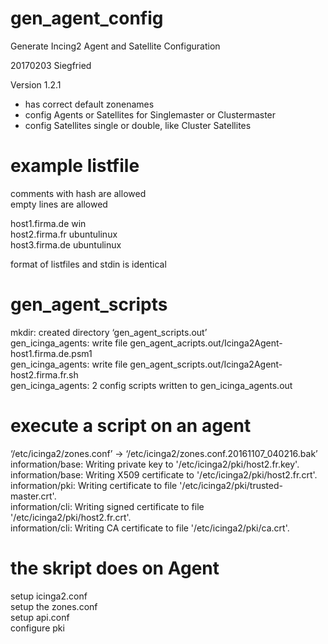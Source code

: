 # gen_agent_config
Generate Incing2 Agent and Satellite Configuration

20170203 Siegfried

Version 1.2.1
- has correct default zonenames
- config Agents or Satellites for Singlemaster or Clustermaster
- config Satellites single or double, like Cluster Satellites

# example listfile

comments with hash are allowed  
empty lines are allowed  

host1.firma.de win  
host2.firma.fr ubuntulinux  
host3.firma.de ubuntulinux

format of listfiles and stdin is identical

# gen_agent_scripts
mkdir: created directory ‘gen_agent_scripts.out’  
gen_icinga_agents: write file gen_agent_acripts.out/Icinga2Agent-host1.firma.de.psm1  
gen_icinga_agents: write file gen_agent_scripts.out/Icinga2Agent-host2.firma.fr.sh  
gen_icinga_agents: 2 config scripts written to gen_icinga_agents.out  


# execute a script on an agent
‘/etc/icinga2/zones.conf’ -> ‘/etc/icinga2/zones.conf.20161107_040216.bak’  
information/base: Writing private key to '/etc/icinga2/pki/host2.fr.key'.  
information/base: Writing X509 certificate to '/etc/icinga2/pki/host2.fr.crt'.  
information/pki: Writing certificate to file '/etc/icinga2/pki/trusted-master.crt'.  
information/cli: Writing signed certificate to file '/etc/icinga2/pki/host2.fr.crt'.  
information/cli: Writing CA certificate to file '/etc/icinga2/pki/ca.crt'.  

# the skript does on Agent 
setup icinga2.conf  
setup the zones.conf  
setup api.conf  
configure pki 

